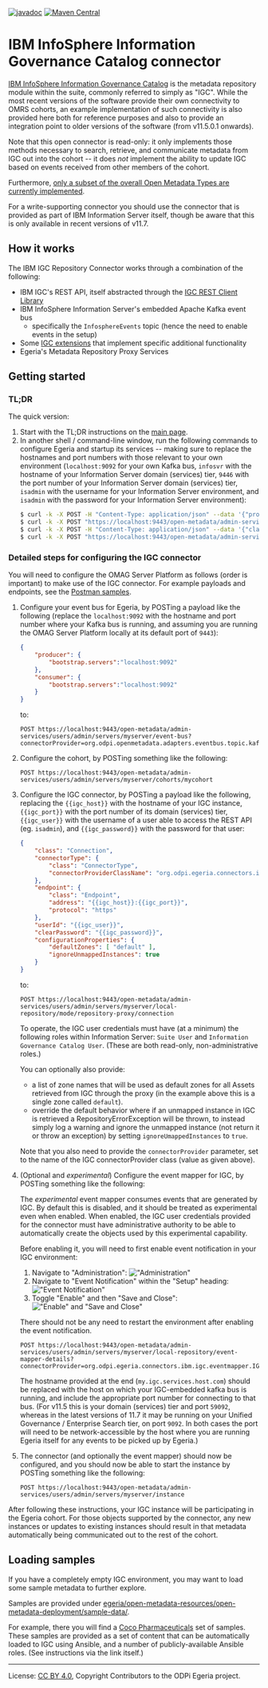 <!-- SPDX-License-Identifier: CC-BY-4.0 -->
<!-- Copyright Contributors to the ODPi Egeria project. -->

[![javadoc](https://javadoc.io/badge2/org.odpi.egeria/egeria-connector-ibm-igc-adapter/javadoc.svg)](https://javadoc.io/doc/org.odpi.egeria/egeria-connector-ibm-igc-adapter) [![Maven Central](https://img.shields.io/maven-central/v/org.odpi.egeria/egeria-connector-ibm-information-server)](https://mvnrepository.com/artifact/org.odpi.egeria/egeria-connector-ibm-igc-adapter)

# IBM InfoSphere Information Governance Catalog connector

[IBM InfoSphere Information Governance Catalog](https://www.ibm.com/marketplace/information-governance-catalog) is the
metadata repository module within the suite, commonly referred to simply as "IGC". While the most recent versions of
the software provide their own connectivity to OMRS cohorts, an example implementation of such connectivity is also
provided here both for reference purposes and also to provide an integration point to older versions of the software
(from v11.5.0.1 onwards).

Note that this open connector is read-only: it only implements those methods necessary to search, retrieve, and
communicate metadata from IGC out into the cohort -- it does *not* implement the ability to update IGC based on
events received from other members of the cohort.

Furthermore, [only a subset of the overall Open Metadata Types are currently implemented](../docs/mappings/README.md).

For a write-supporting connector you should use the connector that is provided as part of IBM Information Server
itself, though be aware that this is only available in recent versions of v11.7.

## How it works

The IBM IGC Repository Connector works through a combination of the following:

- IBM IGC's REST API, itself abstracted through the [IGC REST Client Library](../igc-clientlibrary)
- IBM InfoSphere Information Server's embedded Apache Kafka event bus
    - specifically the `InfosphereEvents` topic (hence the need to enable events in the setup)
- Some [IGC extensions](../docs/ibm-igc-extensions.md) that implement specific additional functionality
- Egeria's Metadata Repository Proxy Services

## Getting started

### TL;DR

The quick version:

1. Start with the TL;DR instructions on the [main page](../README.md).
1. In another shell / command-line window, run the following commands to configure Egeria and startup its services --
   making sure to replace the hostnames and port numbers with those relevant to your own environment (`localhost:9092`
   for your own Kafka bus, `infosvr` with the hostname of your Information Server domain (services) tier, `9446` with
   the port number of your Information Server domain (services) tier, `isadmin` with the username for your Information
   Server environment, and `isadmin` with the password for your Information Server environment):
    ```bash
    $ curl -k -X POST -H "Content-Type: application/json" --data '{"producer":{"bootstrap.servers":"localhost:9092"},"consumer":{"bootstrap.servers":"localhost:9092"}}' "https://localhost:9443/open-metadata/admin-services/users/admin/servers/myserver/event-bus?connectorProvider=org.odpi.openmetadata.adapters.eventbus.topic.kafka.KafkaOpenMetadataTopicProvider&topicURLRoot=OMRSTopic"
    $ curl -k -X POST "https://localhost:9443/open-metadata/admin-services/users/admin/servers/myserver/cohorts/mycohort"
    $ curl -k -X POST -H "Content-Type: application/json" --data '{"class":"Connection","connectorType":{"class":"ConnectorType","connectorProviderClassName":"org.odpi.egeria.connectors.ibm.igc.repositoryconnector.IGCOMRSRepositoryConnectorProvider"},"endpoint":{"class":"Endpoint","address":"infosvr:9446","protocol":"https"},"userId":"isadmin","clearPassword":"isadmin","configurationProperties":{"defaultZones":["default"]}}' "https://localhost:9443/open-metadata/admin-services/users/admin/servers/myserver/local-repository/mode/repository-proxy/connection"
    $ curl -k -X POST "https://localhost:9443/open-metadata/admin-services/users/admin/servers/myserver/instance"
    ```

### Detailed steps for configuring the IGC connector

You will need to configure the OMAG Server Platform as follows (order is important) to make use of the IGC connector.
For example payloads and endpoints, see the [Postman samples](samples).

1. Configure your event bus for Egeria, by POSTing a payload like the following (replace the `localhost:9092` with the
   hostname and port number where your Kafka bus is running, and assuming you are running the OMAG Server Platform
   locally at its default port of `9443`):

    ```json
    {
        "producer": {
            "bootstrap.servers":"localhost:9092"
        },
        "consumer": {
            "bootstrap.servers":"localhost:9092"
        }
    }
    ```

   to:

    ```
    POST https://localhost:9443/open-metadata/admin-services/users/admin/servers/myserver/event-bus?connectorProvider=org.odpi.openmetadata.adapters.eventbus.topic.kafka.KafkaOpenMetadataTopicProvider&topicURLRoot=OMRSTopic
    ```

1. Configure the cohort, by POSTing something like the following:

    ```
    POST https://localhost:9443/open-metadata/admin-services/users/admin/servers/myserver/cohorts/mycohort
    ```

1. Configure the IGC connector, by POSTing a payload like the following, replacing the `{{igc_host}}` with the hostname
   of your IGC instance, `{{igc_port}}` with the port number of its domain (services) tier, `{{igc_user}}` with the
   username of a user able to access the REST API (eg. `isadmin`), and `{{igc_password}}` with the password for that
   user:

    ```json
    {
        "class": "Connection",
        "connectorType": {
            "class": "ConnectorType",
            "connectorProviderClassName": "org.odpi.egeria.connectors.ibm.igc.repositoryconnector.IGCOMRSRepositoryConnectorProvider"
        },
        "endpoint": {
            "class": "Endpoint",
            "address": "{{igc_host}}:{{igc_port}}",
            "protocol": "https"
        },
        "userId": "{{igc_user}}",
        "clearPassword": "{{igc_password}}",
        "configurationProperties": {
            "defaultZones": [ "default" ],
            "ignoreUnmappedInstances": true
        }
    }
    ```

   to:

    ```
    POST https://localhost:9443/open-metadata/admin-services/users/admin/servers/myserver/local-repository/mode/repository-proxy/connection
    ```

   To operate, the IGC user credentials must have (at a minimum) the following roles within Information Server:
   `Suite User` and `Information Governance Catalog User`. (These are both read-only, non-administrative roles.)

   You can optionally also provide:

    - a list of zone names that will be used as default zones for all Assets retrieved from IGC through the proxy (in
      the example above this is a single zone called `default`).
    - override the default behavior where if an unmapped instance in IGC is retrieved a RepositoryErrorException will
      be thrown, to instead simply log a warning and ignore the unmapped instance (not return it or throw an
      exception) by setting `ignoreUmappedInstances` to `true`.

   Note that you also need to provide the `connectorProvider` parameter, set to the name of the IGC
   connectorProvider class (value as given above).

1. (Optional and _experimental_) Configure the event mapper for IGC, by POSTing something like the following:

   The _experimental_ event mapper consumes events that are generated by IGC. By default this is disabled,
   and it should be treated as experimental even when enabled. When enabled, the IGC user credentials provided for the
   connector must have administrative authority to be able to automatically create the objects used by this
   experimental capability.

   Before enabling it, you will need to first enable event notification in your IGC environment:

    1. Navigate to "Administration": !["Administration"](docs/ibm-igc-setup1.png)
    1. Navigate to "Event Notification" within the "Setup" heading: !["Event Notification"](docs/ibm-igc-setup2.png)
    1. Toggle "Enable" and then "Save and Close": !["Enable" and "Save and Close"](docs/ibm-igc-setup3.png)

   There should not be any need to restart the environment after enabling the event notification.

    ```
    POST https://localhost:9443/open-metadata/admin-services/users/admin/servers/myserver/local-repository/event-mapper-details?connectorProvider=org.odpi.egeria.connectors.ibm.igc.eventmapper.IGCOMRSRepositoryEventMapperProvider&eventSource=my.igc.services.host.com:59092
    ```

   The hostname provided at the end (`my.igc.services.host.com`) should be replaced with the host on which your
   IGC-embedded kafka bus is running, and include the appropriate port number for connecting to that bus.
   (For v11.5 this is your domain (services) tier and port `59092`, whereas in the latest versions of 11.7 it may be
   running on your Unified Governance / Enterprise Search tier, on port `9092`. In both cases the port will need to be
   network-accessible by the host where you are running Egeria itself for any events to be picked up by Egeria.)

1. The connector (and optionally the event mapper) should now be configured, and you should now be able
   to start the instance by POSTing something like the following:

   ```
   POST https://localhost:9443/open-metadata/admin-services/users/admin/servers/myserver/instance
   ```

After following these instructions, your IGC instance will be participating in the Egeria cohort. For those objects
supported by the connector, any new instances or updates to existing instances should result in that metadata
automatically being communicated out to the rest of the cohort.

## Loading samples

If you have a completely empty IGC environment, you may want to load some sample metadata to further explore.

Samples are provided under [egeria/open-metadata-resources/open-metadata-deployment/sample-data/](https://github.com/odpi/egeria/tree/master/open-metadata-resources/open-metadata-deployment/sample-data).

For example, there you will find a [Coco Pharmaceuticals](https://github.com/odpi/egeria/tree/master/open-metadata-resources/open-metadata-deployment/sample-data/coco-pharmaceuticals)
set of samples. These samples are provided as a set of content that can be automatically loaded to IGC using Ansible,
and a number of publicly-available Ansible roles. (See instructions via the link itself.)

----
License: [CC BY 4.0](https://creativecommons.org/licenses/by/4.0/),
Copyright Contributors to the ODPi Egeria project.

